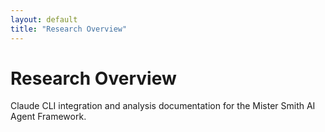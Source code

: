 ```yaml
---
layout: default
title: "Research Overview"
---
```


# Research Overview

Claude CLI integration and analysis documentation for the Mister Smith AI Agent Framework.
